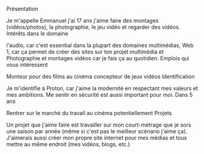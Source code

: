 Présentation

Je m'appelle Emmanuel j'ai 17 ans j'aime faire des montages (vidéos/photos), la photographie, le jeu vidéo et regarder des vidéos.
Intérêts dans le domaine

l'audio, car c'est essential dans la plupart des domaines multimédias, Web 1, car ça permet de créer des sites sur ton projet multimédia et Photographie et montages vidéos car je fais ça au quotidien.
Emplois qui vous intéressent

Monteur pour des films au cinéma concepteur de jeux vidéos
Identification

Je m'identifie à Proton, car j'aime la modernité en respectant mes valeurs et mes ambitions. Me sentir en sécurité est aussi important pour moi.
Dans 5 ans

Rentrer sur le marché du travail au cinéma potentiellement
Projets

Un projet que j'aime faire est travailler sur mon court-métrage que je sors une saison par année (même si c'est pas le meilleur scénario j'aime ça). J'aimerais aussi créer mon propre site internet pour mes médias et tous mettre au même endroit (mes vidéos, blogs, etc.)
